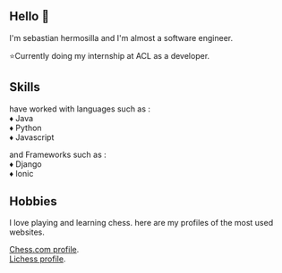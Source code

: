 ## Hello 👋
 I'm sebastian hermosilla and I'm almost a software engineer.

 ⭐Currently doing my internship at ACL as a developer.

## Skills

 have worked with languages such as : <br>
 ♦️ Java <br>
 ♦️ Python <br>
 ♦️ Javascript <br>

 and Frameworks such as : <br>
 ♦️ Django <br>
 ♦️ Ionic <br>

## Hobbies

 I love playing and learning chess. here are my profiles of the most used websites.

 [Chess.com profile](https://www.chess.com/member/indiapaleale1/). <br>
 [Lichess profile](https://lichess.org/@/shopelier1/).

